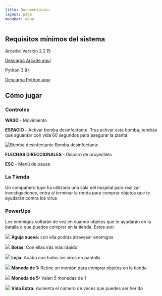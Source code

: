 ```yaml
---
title: Documentación
layout: page
menubar: menu
---
```

## Requisitos mínimos del sistema
Arcade: Versión 2.3.15

[Descarga Arcade aquí](http://arcade.academy)

Python 3.8+ 

[Descarga Python aquí](https://www.python.org/downloads/)

## Cómo jugar
### Controles
__WASD__ - Movimiento

__ESPACIO__ - Activar bomba desinfectante. Tras activar esta bomba, tendrás que aguantar con vida
60 segundos para asegurar la planta

![Bomba desinfectante](/powerups/bomba.png) Bomba desinfectante

__FLECHAS DIRECCIONALES__ - Disparo de proyectiles

__ESC__ - Menú de pausa
### La Tienda
Un compañero tuyo ha utilizado una sala del hospital para realizar investigaciones, entra al terminar la
ronda para comprar objetos que te ayudarán contra los virus
### PowerUps
Los enemigos soltarán de vez en cuando objetos que te ayudarán en la batalla o que puedes comprar en la tienda. Estos son:

![](/powerups/aguja.png) __Aguja nueva:__ con ella podrás atravesar enemigos

![](/powerups/botas.png) __Botas__: Con ellas irás más rápido

![](/powerups/lejia.png) __Lejía__: Acaba con todos los virus en pantalla

![](/powerups/moneda1.png) __Moneda de 1:__ Reúne un montón para comprar objetos en la tienda

![](/powerups/moneda5.png) __Moneda de 5:__ Valen 5 monedas de 1

![](/powerups/1up.png) __Vida Extra:__ Aumenta el número de veces que puedes ser herido
